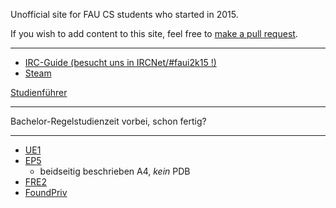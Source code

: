 Unofficial site for FAU CS students who started in 2015.

If you wish to add content to this site, feel free to [make a pull request](https://github.com/yawkat/faui2k15.de).

---

- [IRC-Guide (besucht uns in IRCNet/#faui2k15 !)](https://fsi.cs.fau.de/dw/kontakt/irc)
- [Steam](http://steamcommunity.com/groups/faui)

[Studienführer](http://www.informatik.fau.de/studium/Studienfuehrer_inf.pdf)

---

Bachelor-Regelstudienzeit vorbei, schon fertig?

---

- [UE1](https://www2.cs.fau.de/teaching/WS2019/UE1/index.html)
- [EP5](https://www.studon.fau.de/crs2692123.html)
  - beidseitig beschrieben A4, *kein* PDB
- [FRE2](https://www.studon.fau.de/crs2051143.html)
- [FoundPriv](https://www.studon.fau.de/crs2677629.html)